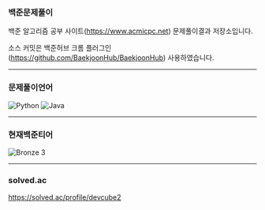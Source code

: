 ### 백준문제풀이
  백준 알고리즘 공부 사이트(https://www.acmicpc.net) 문제풀이결과 저장소입니다. <br>  
   
  소스 커밋은 백준허브 크롬 플러그인(https://github.com/BaekjoonHub/BaekjoonHub) 사용하였습니다. <br>

---

### 문제풀이언어
![Python](https://img.shields.io/badge/Python-3776AB?style=flat&logo=python&logoColor=white)
![Java](https://img.shields.io/badge/Java-007396?style=flat&logo=openjdk&logoColor=white)

---

### 현재백준티어
![Bronze 3](https://img.shields.io/badge/Bronze%203-AD5600?style=flat&logo=codeforces&logoColor=white)

---

### solved.ac
https://solved.ac/profile/devcube2
